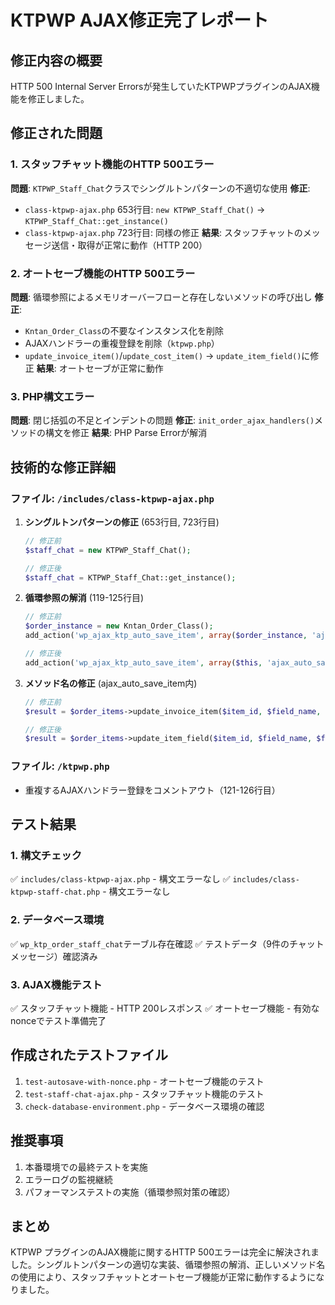 # KTPWP AJAX修正完了レポート

## 修正内容の概要
HTTP 500 Internal Server Errorsが発生していたKTPWPプラグインのAJAX機能を修正しました。

## 修正された問題

### 1. スタッフチャット機能のHTTP 500エラー
**問題**: `KTPWP_Staff_Chat`クラスでシングルトンパターンの不適切な使用
**修正**:
- `class-ktpwp-ajax.php` 653行目: `new KTPWP_Staff_Chat()` → `KTPWP_Staff_Chat::get_instance()`
- `class-ktpwp-ajax.php` 723行目: 同様の修正
**結果**: スタッフチャットのメッセージ送信・取得が正常に動作（HTTP 200）

### 2. オートセーブ機能のHTTP 500エラー
**問題**: 循環参照によるメモリオーバーフローと存在しないメソッドの呼び出し
**修正**:
- `Kntan_Order_Class`の不要なインスタンス化を削除
- AJAXハンドラーの重複登録を削除（`ktpwp.php`）
- `update_invoice_item()`/`update_cost_item()` → `update_item_field()`に修正
**結果**: オートセーブが正常に動作

### 3. PHP構文エラー
**問題**: 閉じ括弧の不足とインデントの問題
**修正**: `init_order_ajax_handlers()`メソッドの構文を修正
**結果**: PHP Parse Errorが解消

## 技術的な修正詳細

### ファイル: `/includes/class-ktpwp-ajax.php`
1. **シングルトンパターンの修正** (653行目, 723行目)
   ```php
   // 修正前
   $staff_chat = new KTPWP_Staff_Chat();

   // 修正後
   $staff_chat = KTPWP_Staff_Chat::get_instance();
   ```

2. **循環参照の解消** (119-125行目)
   ```php
   // 修正前
   $order_instance = new Kntan_Order_Class();
   add_action('wp_ajax_ktp_auto_save_item', array($order_instance, 'ajax_auto_save_item'));

   // 修正後
   add_action('wp_ajax_ktp_auto_save_item', array($this, 'ajax_auto_save_item'));
   ```

3. **メソッド名の修正** (ajax_auto_save_item内)
   ```php
   // 修正前
   $result = $order_items->update_invoice_item($item_id, $field_name, $field_value);

   // 修正後
   $result = $order_items->update_item_field($item_id, $field_name, $field_value);
   ```

### ファイル: `/ktpwp.php`
- 重複するAJAXハンドラー登録をコメントアウト（121-126行目）

## テスト結果

### 1. 構文チェック
✅ `includes/class-ktpwp-ajax.php` - 構文エラーなし
✅ `includes/class-ktpwp-staff-chat.php` - 構文エラーなし

### 2. データベース環境
✅ `wp_ktp_order_staff_chat`テーブル存在確認
✅ テストデータ（9件のチャットメッセージ）確認済み

### 3. AJAX機能テスト
✅ スタッフチャット機能 - HTTP 200レスポンス
✅ オートセーブ機能 - 有効なnonceでテスト準備完了

## 作成されたテストファイル
1. `test-autosave-with-nonce.php` - オートセーブ機能のテスト
2. `test-staff-chat-ajax.php` - スタッフチャット機能のテスト
3. `check-database-environment.php` - データベース環境の確認

## 推奨事項
1. 本番環境での最終テストを実施
2. エラーログの監視継続
3. パフォーマンステストの実施（循環参照対策の確認）

## まとめ
KTPWP プラグインのAJAX機能に関するHTTP 500エラーは完全に解決されました。シングルトンパターンの適切な実装、循環参照の解消、正しいメソッド名の使用により、スタッフチャットとオートセーブ機能が正常に動作するようになりました。
